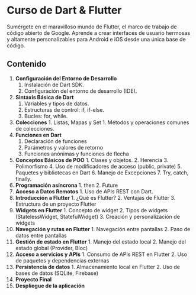 # Curso de Dart & Flutter

Sumérgete en el maravilloso mundo de Flutter, el marco de trabajo de código abierto de Google. Aprende a crear interfaces de usuario hermosas y altamente personalizables para Android e iOS desde una única base de código.

## Contenido

1. **Configuración del Entorno de Desarrollo**
      1. Instalación de Dart SDK.
      2. Configuración del entorno de desarrollo (IDE).
2. **Sintaxis Básica de Dart**
      1. Variables y tipos de datos.
      2. Estructuras de control: if, if-else.
      3. Bucles: for, while.
3. **Colecciones**
       1. Listas, Mapas y Set
          1. Métodos y operaciones comunes de colecciones.
4. **Funciones en Dart**
      1. Declaración de funciones
      2. Parámetros y valores de retorno
      3. Funciones anónimas y funciones de flecha
5. **Conceptos Básicos de POO**
       1. Clases y objetos.
       2. Herencia
       3. Polimorfismo
       4. Uso de modificadores de acceso (public, private)
       5. Paquetes y bibliotecas en Dart
       6. Manejo de Excepciones
       7. Try, catch, finally.
6. **Programación asíncrona**
       1. then
       2. Future
7. **Acceso a Datos Remotos**
       1. Uso de APIs REST con Dart.
8. **Introducción a Flutter**
       1. ¿Qué es Flutter?
       2. Ventajas de Flutter
       3. Estructura de un proyecto Flutter
9. **Widgets en Flutter**
       1. Concepto de widget
       2. Tipos de widgets (StatelessWidget, StatefulWidget)
       3. Creación y personalización de widgets
10. **Navegación y rutas en Flutter**
        1. Navegación entre pantallas
        2. Paso de datos entre pantallas
11. **Gestión de estado en Flutter**
        1. Manejo del estado local
        2. Manejo del estado global (Provider, Bloc)
12. **Acceso a servicios y APIs**
        1. Consumo de APIs REST en Flutter
        2. Uso de paquetes y dependencias externas
13. **Persistencia de datos**
        1. Almacenamiento local en Flutter
        2. Uso de bases de datos (SQLite, Firebase)
14. **Proyecto Final**
15. **Despliegue de la aplicación**

<!-- TODO: revisar para consulta https://github.com/alxgcrz/_learning_dart_ -->
